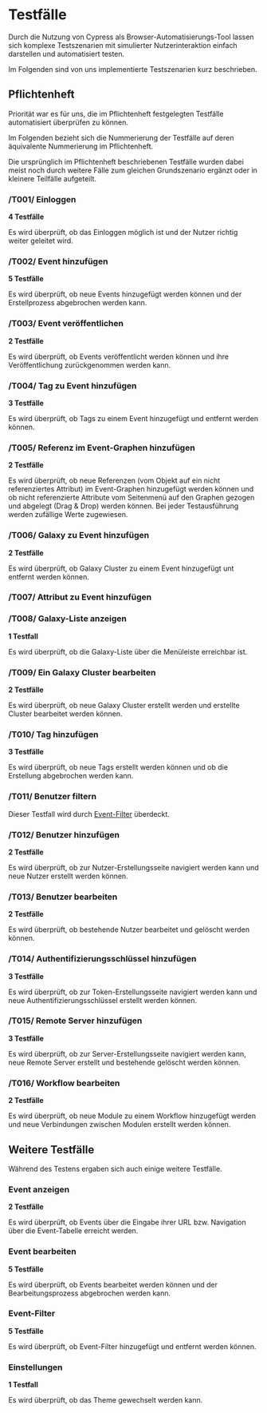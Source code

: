 # Testfälle

Durch die Nutzung von Cypress als Browser-Automatisierungs-Tool
lassen sich komplexe Testszenarien mit simulierter Nutzerinteraktion einfach
darstellen und automatisiert testen.

Im Folgenden sind von uns implementierte Testszenarien kurz beschrieben.

## Pflichtenheft

Priorität war es für uns, die im Pflichtenheft festgelegten
Testfälle automatisiert überprüfen zu können.

Im Folgenden bezieht sich die Nummerierung der Testfälle auf deren äquivalente Nummerierung im Pflichtenheft.

Die ursprünglich im Pflichtenheft beschriebenen Testfälle
wurden dabei meist noch durch weitere Fälle zum gleichen
Grundszenario ergänzt oder in kleinere Teilfälle aufgeteilt.

### /T001/ Einloggen

**4 Testfälle**

Es wird überprüft, ob das Einloggen möglich ist und
der Nutzer richtig weiter geleitet wird.

### /T002/ Event hinzufügen

**5 Testfälle**

Es wird überprüft, ob neue Events hinzugefügt werden können
und der Erstellprozess abgebrochen werden kann.

### /T003/ Event veröffentlichen

**2 Testfälle**

Es wird überprüft, ob Events veröffentlicht werden können und
ihre Veröffentlichung zurückgenommen werden kann.

### /T004/ Tag zu Event hinzufügen

**3 Testfälle**

Es wird überprüft, ob Tags zu einem Event hinzugefügt und
entfernt werden können.

### /T005/ Referenz im Event-Graphen hinzufügen

**2 Testfälle**

Es wird überprüft, ob neue Referenzen (vom Objekt auf ein nicht referenziertes Attribut) im Event-Graphen hinzugefügt werden können
und ob nicht referenzierte Attribute vom Seitenmenü auf den Graphen gezogen und abgelegt (Drag & Drop) werden können.
Bei jeder Testausführung werden zufällige Werte zugewiesen.

### /T006/ Galaxy zu Event hinzufügen

**2 Testfälle**

Es wird überprüft, ob Galaxy Cluster zu einem Event
hinzugefügt unt entfernt werden können.

### /T007/ Attribut zu Event hinzufügen

### /T008/ Galaxy-Liste anzeigen

**1 Testfall**

Es wird überprüft, ob die Galaxy-Liste über die
Menüleiste erreichbar ist.

### /T009/ Ein Galaxy Cluster bearbeiten

**2 Testfälle**

Es wird überprüft, ob neue Galaxy Cluster erstellt werden
und erstellte Cluster bearbeitet werden können.

### /T010/ Tag hinzufügen

**3 Testfälle**

Es wird überprüft, ob neue Tags erstellt werden können
und ob die Erstellung abgebrochen werden kann.

### /T011/ Benutzer filtern

Dieser Testfall wird durch [Event-Filter](#Event-Filter) überdeckt.

### /T012/ Benutzer hinzufügen

**2 Testfälle**

Es wird überprüft, ob zur Nutzer-Erstellungsseite navigiert werden kann
und neue Nutzer erstellt werden können.

### /T013/ Benutzer bearbeiten

**2 Testfälle**

Es wird überprüft, ob bestehende Nutzer bearbeitet
und gelöscht werden können.

### /T014/ Authentifizierungsschlüssel hinzufügen

**3 Testfälle**

Es wird überprüft, ob zur Token-Erstellungsseite navigiert werden kann
und neue Authentifizierungsschlüssel erstellt werden können.

### /T015/ Remote Server hinzufügen

**3 Testfälle**

Es wird überprüft, ob zur Server-Erstellungsseite navigiert werden kann,
neue Remote Server erstellt und bestehende gelöscht werden können.

### /T016/ Workflow bearbeiten

**2 Testfälle**

Es wird überprüft, ob neue Module zu einem Workflow hinzugefügt werden
und neue Verbindungen zwischen Modulen erstellt werden können.

## Weitere Testfälle

Während des Testens ergaben sich auch einige weitere Testfälle.

### Event anzeigen

**2 Testfälle**

Es wird überprüft, ob Events über die Eingabe ihrer URL bzw. Navigation über die Event-Tabelle erreicht werden.

### Event bearbeiten

**5 Testfälle**

Es wird überprüft, ob Events bearbeitet werden können und der Bearbeitungsprozess abgebrochen werden kann.

### Event-Filter

**5 Testfälle**

Es wird überprüft, ob Event-Filter hinzugefügt und entfernt werden können.

### Einstellungen

**1 Testfall**

Es wird überprüft, ob das Theme gewechselt werden kann.
